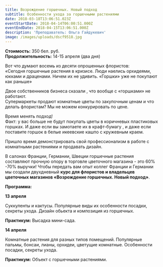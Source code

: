 ```yaml
---
title: Возрождение горшечных. Новый подход
subtitle: Особенности ухода за горшечными растениями
date: 2018-03-18T13:06:51.023Z
eventStartDate: 2018-04-14T06:00:51.000Z
eventEndDate: 2018-04-15T13:06:51.000Z
description: 'Преподаватель: Ольга Гайдукевич'
image: /images/uploads/dscf9518.jpg
---
```

**Стоимость:** 350 бел. руб.\
**Продолжительность:** 14-15 апреля (два дня)

Вот что думают восемь  из десяти опрошенных флористов: \
«Сегодня горшечные растения в кризисе. Люди наелись орхидеями, юкками и драценами. Ничем их не удивить. «Горшки» уже не покупают как раньше»

Двое собственников бизнеса сказали , что вообще с «горшками» не работают.\
Супермаркеты продают комнатные цветы по закупочным ценам и что делать флористам? Мы не можем конкурировать по цене.

Время менять подход! \
Факт: у вас больше не будут покупать цветы в коричневых пластиковых горшках. И даже если вы замотаете их в крафт-бумагу , и даже если поставите горшок в белые икеевские кашпо с кружевным краем. 

Пришло время демонстрировать свой профессионализм в работе с комнатными растениями и продавать дизайн. 

В салонах Франции, Германии, Швеции горшечные растения составляют прочную опору в торговле цветочного магазина - это 60% -70% выручки!  Чтобы передать вам опыт коллег Франции и Германии мы создали двухдневный **курс для флористов и владельцев цветочных магазинов «Возрождение горшечных. Новый подход»**.  



**Программа:**

**13 апреля**  

Суккуленты и кактусы. Популярные виды их особенности посадки, секреты ухода. Дизайн обьекта и композиция из горшечных. 

**Практикум:** Высадка мини-сада.



**14 апреля**

Комнатные растения для разных типов помещений. Популярные пальмы, бонсаи, лианы, орхидеи, цветущие комнатные. Особенности посадки, секреты ухода. 

**Практикум:** Объект с горшечными растениями.
